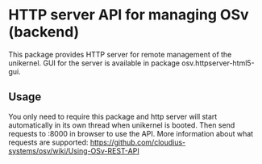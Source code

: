# HTTP server API for managing OSv (backend)
This package provides HTTP server for remote management of the unikernel.
GUI for the server is available in package osv.httpserver-html5-gui.

## Usage
You only need to require this package and http server will
start automatically in its own thread when unikernel is booted.
Then send requests to <unikernel-IP>:8000 in browser to use the API.
More information about what requests are supported:
https://github.com/cloudius-systems/osv/wiki/Using-OSv-REST-API
